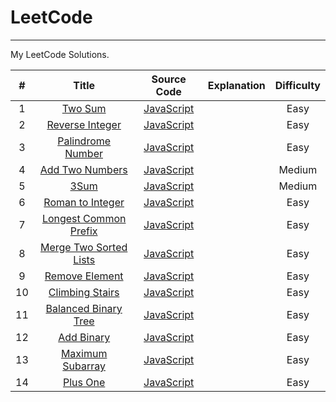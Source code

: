 # LeetCode

---

My LeetCode Solutions.

| # | Title | Source Code | Explanation | Difficulty |
|:---:|:---:|:---:|:---:|:---:|
| 1 | [Two Sum](https://leetcode.com/problems/two-sum/) | [JavaScript](https://github.com/cderek/leetcode/blob/master/algorithms/Two%20Sum/two-sum.js) | | Easy |
| 2 | [Reverse Integer](https://leetcode-cn.com/problems/reverse-integer/) | [JavaScript](https://github.com/cderek/leetcode/blob/master/algorithms/Reverse%20Integer/reverse-integer.js) | | Easy |
| 3 | [ Palindrome Number](https://leetcode-cn.com/problems/palindrome-number/) | [JavaScript](https://github.com/cderek/leetcode/blob/master/algorithms/Palindrome%20Number/palindrome-number.js) | | Easy |
| 4 | [Add Two Numbers](https://leetcode.com/problems/add-two-numbers/) | [JavaScript](https://github.com/cderek/leetcode/blob/master/algorithms/Add%20Two%20Numbers/add-two-numbers.js) | | Medium |
| 5 | [3Sum](https://leetcode-cn.com/problems/3sum/) | [JavaScript](https://github.com/cderek/leetcode/blob/master/algorithms/3Sum/3Sum.js) | | Medium |
| 6 | [Roman to Integer](https://leetcode-cn.com/problems/roman-to-integer/) | [JavaScript](https://github.com/cderek/leetcode/blob/master/algorithms/Roman%20to%20Integer/roman-to-integer.js) | | Easy |
| 7 | [Longest Common Prefix](https://leetcode-cn.com/problems/longest-common-prefix/) | [JavaScript](https://github.com/cderek/leetcode/blob/master/algorithms/Longest%20Common%20Prefix/longest-common-prefix.js) | | Easy |
| 8 | [Merge Two Sorted Lists](https://leetcode-cn.com/problems/merge-two-sorted-lists/) | [JavaScript](https://github.com/cderek/leetcode/blob/master/algorithms/%20Merge%20Two%20Sorted%20Lists/merge-two-sorted-lists.js) | | Easy |
| 9 | [Remove Element](https://leetcode-cn.com/problems/remove-element/) | [JavaScript](https://github.com/cderek/leetcode/blob/master/algorithms/Remove%20Element/remove-element.js) | | Easy |
| 10 | [Climbing Stairs](https://leetcode-cn.com/problems/climbing-stairs/) | [JavaScript](https://github.com/cderek/leetcode/blob/master/algorithms/Climbing%20Stairs/climbing-stairs.js) | | Easy |
| 11 | [Balanced Binary Tree](https://leetcode-cn.com/problems/balanced-binary-tree/) | [JavaScript](https://github.com/cderek/leetcode/blob/master/algorithms/Balanced%20Binary%20Tree/balanced-binary-tree.js) | | Easy |
| 12 | [Add Binary](https://leetcode-cn.com/problems/add-binary/) | [JavaScript](https://github.com/cderek/leetcode/blob/master/algorithms/Add%20Binary/add-binary.js) | | Easy |
| 13 | [Maximum Subarray](https://leetcode-cn.com/problems/maximum-subarray/submissions/) | [JavaScript](https://github.com/cderek/leetcode/blob/master/algorithms/Maximum%20Subarray/maximum-subarray.js) | | Easy |
| 14 | [Plus One](https://leetcode-cn.com/problems/plus-one/) | [JavaScript](https://github.com/cderek/leetcode/blob/master/algorithms/Plus%20One/plus-one.js) | | Easy |

